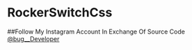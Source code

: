 # RockerSwitchCss
##Follow My Instagram Account In Exchange Of Source Code <a href="/">@bug__Developer</a>
